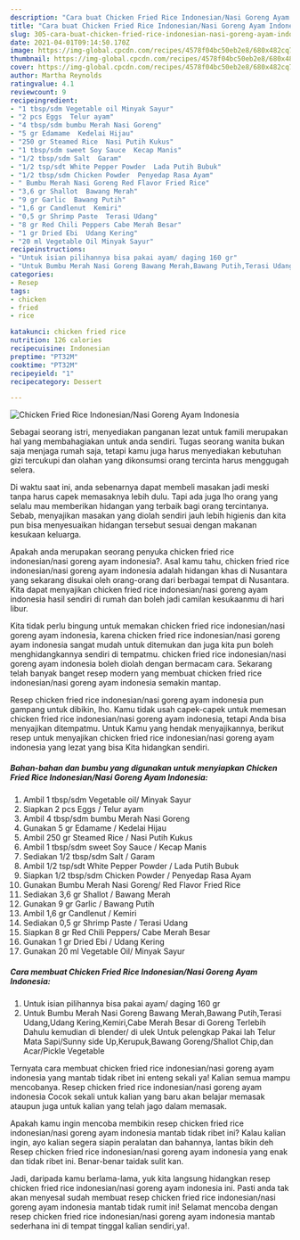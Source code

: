 ```yaml
---
description: "Cara buat Chicken Fried Rice Indonesian/Nasi Goreng Ayam Indonesia yang lezat Untuk Jualan"
title: "Cara buat Chicken Fried Rice Indonesian/Nasi Goreng Ayam Indonesia yang lezat Untuk Jualan"
slug: 305-cara-buat-chicken-fried-rice-indonesian-nasi-goreng-ayam-indonesia-yang-lezat-untuk-jualan
date: 2021-04-01T09:14:50.170Z
image: https://img-global.cpcdn.com/recipes/4578f04bc50eb2e8/680x482cq70/chicken-fried-rice-indonesiannasi-goreng-ayam-indonesia-foto-resep-utama.jpg
thumbnail: https://img-global.cpcdn.com/recipes/4578f04bc50eb2e8/680x482cq70/chicken-fried-rice-indonesiannasi-goreng-ayam-indonesia-foto-resep-utama.jpg
cover: https://img-global.cpcdn.com/recipes/4578f04bc50eb2e8/680x482cq70/chicken-fried-rice-indonesiannasi-goreng-ayam-indonesia-foto-resep-utama.jpg
author: Martha Reynolds
ratingvalue: 4.1
reviewcount: 9
recipeingredient:
- "1 tbsp/sdm Vegetable oil Minyak Sayur"
- "2 pcs Eggs  Telur ayam"
- "4 tbsp/sdm bumbu Merah Nasi Goreng"
- "5 gr Edamame  Kedelai Hijau"
- "250 gr Steamed Rice  Nasi Putih Kukus"
- "1 tbsp/sdm sweet Soy Sauce  Kecap Manis"
- "1/2 tbsp/sdm Salt  Garam"
- "1/2 tsp/sdt White Pepper Powder  Lada Putih Bubuk"
- "1/2 tbsp/sdm Chicken Powder  Penyedap Rasa Ayam"
- " Bumbu Merah Nasi Goreng Red Flavor Fried Rice"
- "3,6 gr Shallot  Bawang Merah"
- "9 gr Garlic  Bawang Putih"
- "1,6 gr Candlenut  Kemiri"
- "0,5 gr Shrimp Paste  Terasi Udang"
- "8 gr Red Chili Peppers Cabe Merah Besar"
- "1 gr Dried Ebi  Udang Kering"
- "20 ml Vegetable Oil Minyak Sayur"
recipeinstructions:
- "Untuk isian pilihannya bisa pakai ayam/ daging 160 gr"
- "Untuk Bumbu Merah Nasi Goreng Bawang Merah,Bawang Putih,Terasi Udang,Udang Kering,Kemiri,Cabe Merah Besar di Goreng Terlebih Dahulu kemudian di blender/ di ulek Untuk pelengkap Pakai lah Telur Mata Sapi/Sunny side Up,Kerupuk,Bawang Goreng/Shallot Chip,dan Acar/Pickle Vegetable"
categories:
- Resep
tags:
- chicken
- fried
- rice

katakunci: chicken fried rice 
nutrition: 126 calories
recipecuisine: Indonesian
preptime: "PT32M"
cooktime: "PT32M"
recipeyield: "1"
recipecategory: Dessert

---
```



![Chicken Fried Rice Indonesian/Nasi Goreng Ayam Indonesia](https://img-global.cpcdn.com/recipes/4578f04bc50eb2e8/680x482cq70/chicken-fried-rice-indonesiannasi-goreng-ayam-indonesia-foto-resep-utama.jpg)

Sebagai seorang istri, menyediakan panganan lezat untuk famili merupakan hal yang membahagiakan untuk anda sendiri. Tugas seorang  wanita bukan saja menjaga rumah saja, tetapi kamu juga harus menyediakan kebutuhan gizi tercukupi dan olahan yang dikonsumsi orang tercinta harus menggugah selera.

Di waktu  saat ini, anda sebenarnya dapat membeli masakan jadi meski tanpa harus capek memasaknya lebih dulu. Tapi ada juga lho orang yang selalu mau memberikan hidangan yang terbaik bagi orang tercintanya. Sebab, menyajikan masakan yang diolah sendiri jauh lebih higienis dan kita pun bisa menyesuaikan hidangan tersebut sesuai dengan makanan kesukaan keluarga. 



Apakah anda merupakan seorang penyuka chicken fried rice indonesian/nasi goreng ayam indonesia?. Asal kamu tahu, chicken fried rice indonesian/nasi goreng ayam indonesia adalah hidangan khas di Nusantara yang sekarang disukai oleh orang-orang dari berbagai tempat di Nusantara. Kita dapat menyajikan chicken fried rice indonesian/nasi goreng ayam indonesia hasil sendiri di rumah dan boleh jadi camilan kesukaanmu di hari libur.

Kita tidak perlu bingung untuk memakan chicken fried rice indonesian/nasi goreng ayam indonesia, karena chicken fried rice indonesian/nasi goreng ayam indonesia sangat mudah untuk ditemukan dan juga kita pun boleh menghidangkannya sendiri di tempatmu. chicken fried rice indonesian/nasi goreng ayam indonesia boleh diolah dengan bermacam cara. Sekarang telah banyak banget resep modern yang membuat chicken fried rice indonesian/nasi goreng ayam indonesia semakin mantap.

Resep chicken fried rice indonesian/nasi goreng ayam indonesia pun gampang untuk dibikin, lho. Kamu tidak usah capek-capek untuk memesan chicken fried rice indonesian/nasi goreng ayam indonesia, tetapi Anda bisa menyajikan ditempatmu. Untuk Kamu yang hendak menyajikannya, berikut resep untuk menyajikan chicken fried rice indonesian/nasi goreng ayam indonesia yang lezat yang bisa Kita hidangkan sendiri.

<!--inarticleads1-->

##### Bahan-bahan dan bumbu yang digunakan untuk menyiapkan Chicken Fried Rice Indonesian/Nasi Goreng Ayam Indonesia:

1. Ambil 1 tbsp/sdm Vegetable oil/ Minyak Sayur
1. Siapkan 2 pcs Eggs / Telur ayam
1. Ambil 4 tbsp/sdm bumbu Merah Nasi Goreng
1. Gunakan 5 gr Edamame / Kedelai Hijau
1. Ambil 250 gr Steamed Rice / Nasi Putih Kukus
1. Ambil 1 tbsp/sdm sweet Soy Sauce / Kecap Manis
1. Sediakan 1/2 tbsp/sdm Salt / Garam
1. Ambil 1/2 tsp/sdt White Pepper Powder / Lada Putih Bubuk
1. Siapkan 1/2 tbsp/sdm Chicken Powder / Penyedap Rasa Ayam
1. Gunakan  Bumbu Merah Nasi Goreng/ Red Flavor Fried Rice
1. Sediakan 3,6 gr Shallot / Bawang Merah
1. Gunakan 9 gr Garlic / Bawang Putih
1. Ambil 1,6 gr Candlenut / Kemiri
1. Sediakan 0,5 gr Shrimp Paste / Terasi Udang
1. Siapkan 8 gr Red Chili Peppers/ Cabe Merah Besar
1. Gunakan 1 gr Dried Ebi / Udang Kering
1. Gunakan 20 ml Vegetable Oil/ Minyak Sayur




<!--inarticleads2-->

##### Cara membuat Chicken Fried Rice Indonesian/Nasi Goreng Ayam Indonesia:

1. Untuk isian pilihannya bisa pakai ayam/ daging 160 gr
1. Untuk Bumbu Merah Nasi Goreng Bawang Merah,Bawang Putih,Terasi Udang,Udang Kering,Kemiri,Cabe Merah Besar di Goreng Terlebih Dahulu kemudian di blender/ di ulek Untuk pelengkap Pakai lah Telur Mata Sapi/Sunny side Up,Kerupuk,Bawang Goreng/Shallot Chip,dan Acar/Pickle Vegetable




Ternyata cara membuat chicken fried rice indonesian/nasi goreng ayam indonesia yang mantab tidak ribet ini enteng sekali ya! Kalian semua mampu mencobanya. Resep chicken fried rice indonesian/nasi goreng ayam indonesia Cocok sekali untuk kalian yang baru akan belajar memasak ataupun juga untuk kalian yang telah jago dalam memasak.

Apakah kamu ingin mencoba membikin resep chicken fried rice indonesian/nasi goreng ayam indonesia mantab tidak ribet ini? Kalau kalian ingin, ayo kalian segera siapin peralatan dan bahannya, lantas bikin deh Resep chicken fried rice indonesian/nasi goreng ayam indonesia yang enak dan tidak ribet ini. Benar-benar taidak sulit kan. 

Jadi, daripada kamu berlama-lama, yuk kita langsung hidangkan resep chicken fried rice indonesian/nasi goreng ayam indonesia ini. Pasti anda tak akan menyesal sudah membuat resep chicken fried rice indonesian/nasi goreng ayam indonesia mantab tidak rumit ini! Selamat mencoba dengan resep chicken fried rice indonesian/nasi goreng ayam indonesia mantab sederhana ini di tempat tinggal kalian sendiri,ya!.

